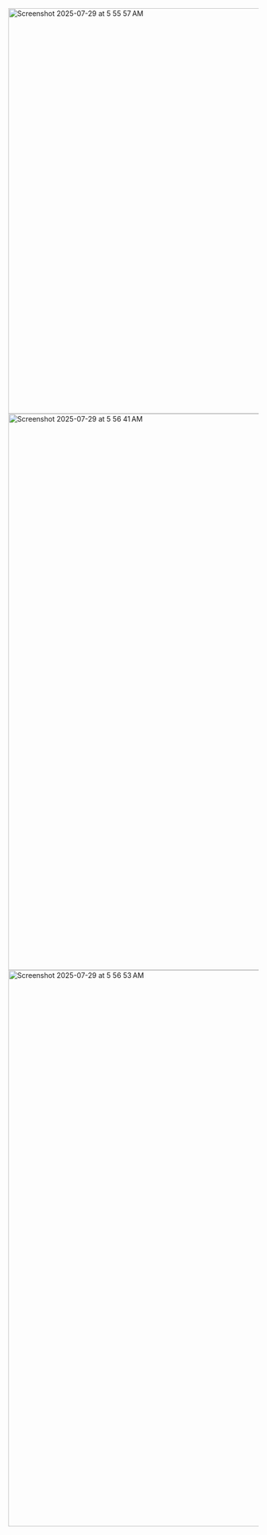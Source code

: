 <img width="1648" height="814" alt="Screenshot 2025-07-29 at 5 55 57 AM" src="https://github.com/user-attachments/assets/92441c7c-b74d-489f-87eb-3194633dc506" />
<img width="1728" height="1117" alt="Screenshot 2025-07-29 at 5 56 41 AM" src="https://github.com/user-attachments/assets/46ba78fd-ce12-4241-ac0a-1ee98ef1518b" />
<img width="1728" height="1117" alt="Screenshot 2025-07-29 at 5 56 53 AM" src="https://github.com/user-attachments/assets/a6aa3467-0a87-40dc-9bd0-c570e2caf600" />
